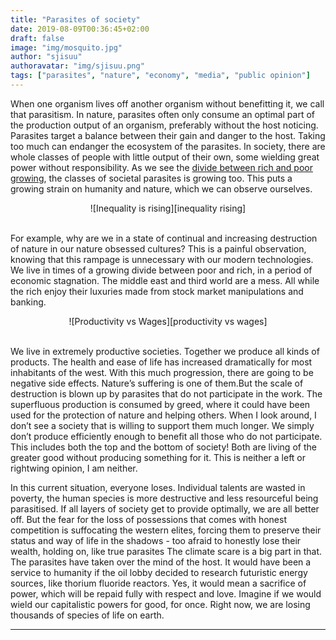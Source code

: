 ```yaml
---
title: "Parasites of society"
date: 2019-08-09T00:36:45+02:00
draft: false
image: "img/mosquito.jpg"
author: "sjisuu"
authoravatar: "img/sjisuu.png"
tags: ["parasites", "nature", "economy", "media", "public opinion"]
---
```


When one organism lives off another organism without benefitting it, we call that parasitism. In nature, parasites often only consume an optimal part of the production output of an organism, preferably without the host noticing. Parasites target a balance between their gain and danger to the host. Taking too much can endanger the ecosystem of the parasites. In society, there are whole classes of people with little output of their own, some wielding great power without responsibility. As we see the [divide between rich and poor growing], the classes of societal parasites is growing too. This puts a growing strain on humanity and nature, which we can observe ourselves.

<div align="center">
![Inequality is rising][inequality rising]
</div><br>

For example, why are we in a state of continual and increasing destruction of nature in our nature obsessed cultures? This is a painful observation, knowing that this rampage is unnecessary with our modern technologies. We live in times of a  growing divide between poor and rich, in a period of economic stagnation. The middle east and third world are a mess.  All while the rich enjoy their luxuries made from stock market manipulations and banking. 

<div align="center">
![Productivity vs Wages][productivity vs wages]
</div><br>

We live in extremely productive societies. Together we produce all kinds of products. The health and ease of life has increased dramatically for most inhabitants of the west. With this much progression, there are going to be negative side effects. Nature’s suffering is one of them.But the scale of destruction is blown up by parasites that do not participate in the work. The superfluous production is consumed by greed, where it could have been used for the protection of nature and helping others. When I look around, I don’t see a society that is willing to support them much longer. We simply don’t produce efficiently enough to benefit all those who do not participate. This includes both the top and the bottom of society! Both are living of the greater good without producing something for it. This is neither a left or rightwing opinion, I am neither.

In this current situation, everyone loses. Individual talents are wasted in poverty, the human species is more destructive and less resourceful being parasitised. If all layers of society get to provide optimally, we are all better off.  But the fear for the loss of possessions that comes with honest competition is suffocating the western elites, forcing them to preserve their status and way of life in the shadows - too afraid to honestly lose their wealth, holding on, like true parasites The climate scare is a big part in that. The parasites have taken over the mind of the host. It would have been a service to humanity if the oil lobby decided to research futuristic energy sources, like thorium fluoride reactors. Yes, it would mean a sacrifice of power, which will be repaid fully with respect and love. Imagine if we would wield our capitalistic powers for good, for once. Right now, we are losing thousands of species of life on earth.

---
[inequality rising]: ../img/inequality_rising.jpg "The rich are getting richer and the poor are getting even poorer"
[productivity vs wages]: ../img/productivity_vs_wages.png "Wages have not risen, even though productivity has. Only the rich benefit."
[divide between rich and poor growing]: https://wid.world
